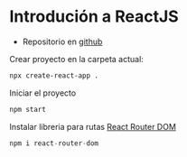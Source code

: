 # Introdución a ReactJS

- Repositorio en [github](https://github.com/alcardm/intro-reactjs)

Crear proyecto en la carpeta actual:

```sh
npx create-react-app .
```

Iniciar el proyecto

```sh
npm start
```

Instalar libreria para rutas [React Router DOM](https://www.npmjs.com/package/react-router-dom)

```js
npm i react-router-dom
```
